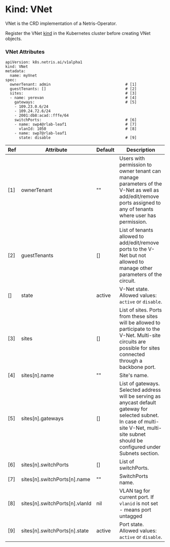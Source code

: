 # Kind: VNet
VNet is the CRD implementation of a Netris-Operator.

Register the VNet [kind](https://github.com/netrisai/netris-operator/tree/dev/deploy) in the Kubernetes cluster before creating VNet objects.

### VNet Attributes

```
apiVersion: k8s.netris.ai/v1alpha1
kind: VNet
metadata:
  name: myVnet
spec:
  ownerTenant: admin                                 # [1]
  guestTenants: []                                   # [2]
  sites:                                             # [3]
  - name: yerevan                                    # [4]
    gateways:                                        # [5]
    - 109.23.0.6/24
    - 109.24.72.6/24
    - 2001:db8:acad::fffe/64
    switchPorts:                                     # [6]
    - name: swp4@rlab-leaf1                          # [7]
      vlanId: 1050                                   # [8]
    - name: swp7@rlab-leaf1
      state: disable                                 # [9]
```

Ref | Attribute                              | Default     | Description
----| -------------------------------------- | ----------- | ----------------
[1] | ownerTenant                            | ""          | Users with permission to owner tenant can manage parameters of the V-Net as well as add/edit/remove ports assigned to any of tenants where user has permission.
[2] | guestTenants                           | []          | List of tenants allowed to add/edit/remove ports to the V-Net but not allowed to manage other parameters of the circuit.
[]  | state                                  | active      | V-Net state. Allowed values: `active` or `disable`. 
[3] | sites                                  | []          | List of sites. Ports from these sites will be allowed to participate to the V-Net. Multi-site circuits are possible for sites connected through a backbone port.
[4] | sites[n].name                          | ""          | Site's name.
[5] | sites[n].gateways                      | []          | List of gateways. Selected address will be serving as anycast default gateway for selected subnet. In case of multi-site V-Net, multi-site subnet should be configured under Subnets section.
[6] | sites[n].switchPorts                   | []          | List of switchPorts.
[7] | sites[n].switchPorts[n].name           | ""          | SwitchPorts name.
[8] | sites[n].switchPorts[n].vlanId         | nil         | VLAN tag for current port. If `vlanid` is not set - means port untagged
[9] | sites[n].switchPorts[n].state          | active      | Port state. Allowed values: `active` or `disable`. 
